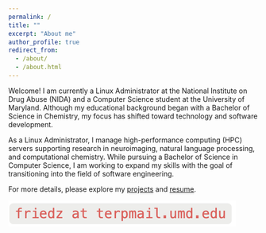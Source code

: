 ```yaml
---
permalink: /
title: ""
excerpt: "About me"
author_profile: true
redirect_from: 
  - /about/
  - /about.html
---
```


Welcome! I am currently a Linux Administrator at the National Institute on Drug Abuse (NIDA) and a Computer Science student at the University of Maryland. Although my educational background began with a Bachelor of Science in Chemistry, my focus has shifted toward technology and software development.

As a Linux Administrator, I manage high-performance computing (HPC) servers supporting research in neuroimaging, natural language processing, and computational chemistry. While pursuing a Bachelor of Science in Computer Science, I am working to expand my skills with the goal of transitioning into the field of software engineering.

For more details, please explore my [projects](https://zacharyfried.github.io/portfolio) and [resume](https://zacharyfried.github.io/cv).  
  
<img src='/images/umd_email_address.png'>
